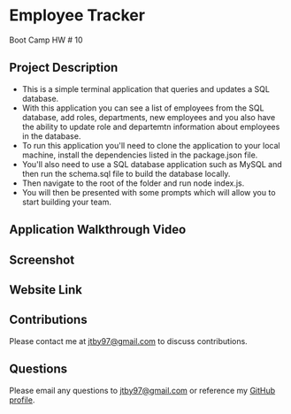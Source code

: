 # Employee Tracker
Boot Camp HW # 10

## Project Description
- This is a simple terminal application that queries and updates a SQL database.
- With this application you can see a list of employees from the SQL database, add roles, departments, new employees and you also have the ability to update role and departemtn information about employees in the database.
- To run this application you'll need to clone the application to your local machine, install the dependencies listed in the package.json file.
- You'll also need to use a SQL database application such as MySQL and then run the schema.sql file to build the database locally.
- Then navigate to the root of the folder and run node index.js.
- You will then be presented with some prompts which will allow you to start building your team.

## Application Walkthrough Video


## Screenshot


## Website Link

## Contributions
Please contact me at <jtby97@gmail.com> to discuss contributions.

## Questions
Please email any questions to <jtby97@gmail.com> or reference my [GitHub profile](https://github.com/Malletmania).